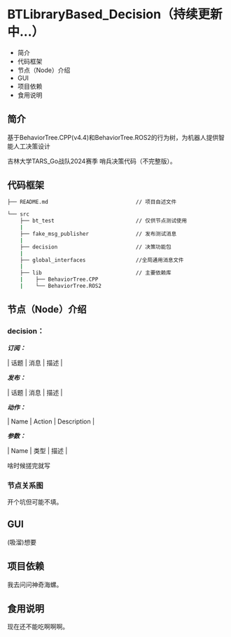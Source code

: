 # BTLibraryBased_Decision（持续更新中...）
- 简介
- 代码框架
- 节点（Node）介绍
- GUI
- 项目依赖
- 食用说明

## 简介
基于BehaviorTree.CPP(v4.4)和BehaviorTree.ROS2的行为树，为机器人提供智能人工决策设计

吉林大学TARS_Go战队2024赛季 哨兵决策代码（不完整版）。

## 代码框架

```sh
├── README.md                            // 项目自述文件

└── src
    ├── bt_test                          // 仅供节点测试使用
    |   
    ├── fake_msg_publisher               // 发布测试消息
    |   
    ├── decision                         // 决策功能包
    |
    ├── global_interfaces                //全局通用消息文件
    |
    ├── lib                              // 主要依赖库
    |    ├── BehaviorTree.CPP
    |    └── BehaviorTree.ROS2
```

## 节点（Node）介绍
### decision：
***订阅：***

| 话题                                    | 消息                                                           | 描述                  |

***发布：***

| 话题                    | 消息                            | 描述             |

***动作：***

| Name                   | Action                                  | Description                 |

***参数：***

| Name               | 类型  | 描述                 |


啥时候搓完就写

### 节点关系图
开个坑但可能不填。

## GUI
(吸溜)想要

## 项目依赖
我去问问神奇海螺。

## 食用说明
现在还不能吃啊啊啊。
